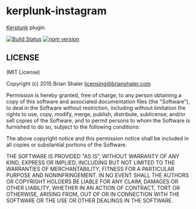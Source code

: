 # kerplunk-instagram

[Kerplunk](https://github.com/brianshaler/kerplunk) plugin. 

[![Build Status](https://travis-ci.org/brianshaler/kerplunk-instagram.svg)](https://travis-ci.org/brianshaler/kerplunk-instagram)
[![npm version](https://img.shields.io/npm/v/kerplunk-instagram.svg)](https://www.npmjs.com/package/kerplunk-instagram)

## LICENSE

(MIT License)

Copyright (c) 2015 Brian Shaler <licensing@brianshaler.com>

Permission is hereby granted, free of charge, to any person obtaining
a copy of this software and associated documentation files (the
"Software"), to deal in the Software without restriction, including
without limitation the rights to use, copy, modify, merge, publish,
distribute, sublicense, and/or sell copies of the Software, and to
permit persons to whom the Software is furnished to do so, subject to
the following conditions:

The above copyright notice and this permission notice shall be
included in all copies or substantial portions of the Software.

THE SOFTWARE IS PROVIDED "AS IS", WITHOUT WARRANTY OF ANY KIND,
EXPRESS OR IMPLIED, INCLUDING BUT NOT LIMITED TO THE WARRANTIES OF
MERCHANTABILITY, FITNESS FOR A PARTICULAR PURPOSE AND
NONINFRINGEMENT. IN NO EVENT SHALL THE AUTHORS OR COPYRIGHT HOLDERS BE
LIABLE FOR ANY CLAIM, DAMAGES OR OTHER LIABILITY, WHETHER IN AN ACTION
OF CONTRACT, TORT OR OTHERWISE, ARISING FROM, OUT OF OR IN CONNECTION
WITH THE SOFTWARE OR THE USE OR OTHER DEALINGS IN THE SOFTWARE.